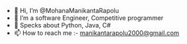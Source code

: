 - 👋 Hi, I’m @MohanaManikantaRapolu
- 👀 I’m a software Engineer, Competitive programmer
- 🌱 Specks about Python, Java, C#
- 📫 How to reach me :- manikantarapolu2000@gmail.com

<!---
MohanaManikantaRapolu/MohanaManikantaRapolu is a ✨ special ✨ repository because its `README.md` (this file) appears on your GitHub profile.
You can click the Preview link to take a look at your changes.
--->
